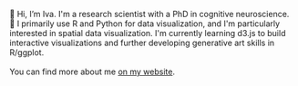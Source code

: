 👋 Hi, I’m Iva. I'm a research scientist with a PhD in cognitive neuroscience. <br>
🌱 I primarily use R and Python for data visualization, and I'm particularly interested in spatial data visualization.
I'm currently learning d3.js to build interactive visualizations and further developing generative art skills in R/ggplot. <br><br>
You can find more about me [on my website](https://ivabrunec.github.io/). 

<!---
ivabrunec/ivabrunec is a ✨ special ✨ repository because its `README.md` (this file) appears on your GitHub profile.
You can click the Preview link to take a look at your changes.
--->

